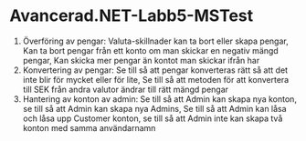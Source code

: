 # Avancerad.NET-Labb5-MSTest
1. Överföring av pengar: Valuta-skillnader kan ta bort eller skapa pengar, Kan ta bort pengar från ett konto om man skickar en negativ mängd pengar, Kan skicka mer pengar än kontot man skickar ifrån har
2. Konvertering av pengar: Se till så att pengar konverteras rätt så att det inte blir för mycket eller för lite, Se till så att metoden för att konvertera till SEK från andra valutor ändrar till rätt mängd pengar
3. Hantering av konton av admin: Se till så att Admin kan skapa nya konton, se till så att Admin kan skapa nya Admins, Se till så att Admin kan låsa och låsa upp Customer konton, se till så att Admin inte kan skapa två konton med samma användarnamn
